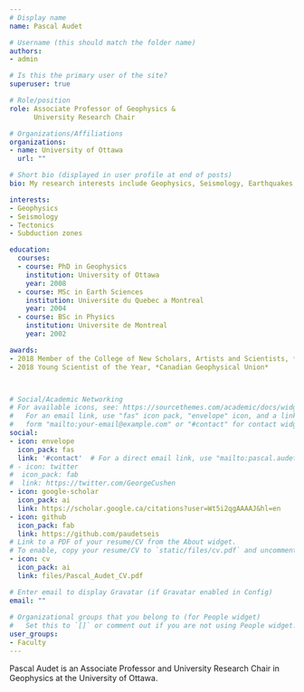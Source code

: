 ```yaml
---
# Display name
name: Pascal Audet

# Username (this should match the folder name)
authors:
- admin

# Is this the primary user of the site?
superuser: true

# Role/position
role: Associate Professor of Geophysics &
      University Research Chair

# Organizations/Affiliations
organizations:
- name: University of Ottawa
  url: ""

# Short bio (displayed in user profile at end of posts)
bio: My research interests include Geophysics, Seismology, Earthquakes, Tectonics.

interests:
- Geophysics
- Seismology
- Tectonics
- Subduction zones

education:
  courses:
  - course: PhD in Geophysics
    institution: University of Ottawa
    year: 2008
  - course: MSc in Earth Sciences
    institution: Universite du Quebec a Montreal
    year: 2004
  - course: BSc in Physics
    institution: Universite de Montreal
    year: 2002

awards:
- 2018 Member of the College of New Scholars, Artists and Scientists, *Royal Society of Canada*
- 2018 Young Scientist of the Year, *Canadian Geophysical Union*



# Social/Academic Networking
# For available icons, see: https://sourcethemes.com/academic/docs/widgets/#icons
#   For an email link, use "fas" icon pack, "envelope" icon, and a link in the
#   form "mailto:your-email@example.com" or "#contact" for contact widget.
social:
- icon: envelope
  icon_pack: fas
  link: '#contact'  # For a direct email link, use "mailto:pascal.audet@uottawa.ca".
# - icon: twitter
#  icon_pack: fab
#  link: https://twitter.com/GeorgeCushen
- icon: google-scholar
  icon_pack: ai
  link: https://scholar.google.ca/citations?user=Wt5i2qgAAAAJ&hl=en
- icon: github
  icon_pack: fab
  link: https://github.com/paudetseis
# Link to a PDF of your resume/CV from the About widget.
# To enable, copy your resume/CV to `static/files/cv.pdf` and uncomment the lines below.  
- icon: cv
  icon_pack: ai
  link: files/Pascal_Audet_CV.pdf

# Enter email to display Gravatar (if Gravatar enabled in Config)
email: ""
  
# Organizational groups that you belong to (for People widget)
#   Set this to `[]` or comment out if you are not using People widget.  
user_groups:
- Faculty
---
```


Pascal Audet is an Associate Professor and University Research Chair in Geophysics at the University of Ottawa.

